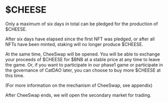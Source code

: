 # $CHEESE

Only a maximum of six days in total can be pledged for the production of $CHEESE.

After six days have elapsed since the first NFT was pledged, or after all NFTs have been minted, staking will no longer produce $CHEESE.

At the same time, CheeSwap will be opened. You will be able to exchange your proceeds of $CHEESE for $BNB at a stable price at any time to leave the game. Or, if you want to participate in our phase1 game or participate in the governance of CatDAO later, you can choose to buy more $CHEESE at this time.

(For more information on the mechanism of CheeSwap, see appendix)

After CheeSwap ends, we will open the secondary market for trading.
